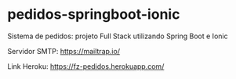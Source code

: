 # pedidos-springboot-ionic
Sistema de pedidos: projeto Full Stack utilizando Spring Boot e Ionic


Servidor SMTP: https://mailtrap.io/

Link Heroku: https://fz-pedidos.herokuapp.com/
